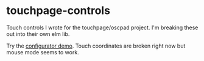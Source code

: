 # touchpage-controls

Touch controls I wrote for the touchpage/oscpad project.  I'm breaking these out into their own elm lib.

Try the [configurator demo](https://bburdette.github.io/touchpage-configurator.html).  Touch coordinates are broken right now but mouse mode seems to work.
